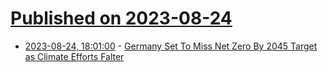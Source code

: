# [Published on 2023-08-24](index.md)

* [2023-08-24, 18:01:00](https://news.slashdot.org/story/23/08/24/1739253/germany-set-to-miss-net-zero-by-2045-target-as-climate-efforts-falter?utm_source=rss1.0mainlinkanon&utm_medium=feed) - [Germany Set To Miss Net Zero By 2045 Target as Climate Efforts Falter](https://news.slashdot.org/story/23/08/24/1739253/germany-set-to-miss-net-zero-by-2045-target-as-climate-efforts-falter?utm_source=rss1.0mainlinkanon&utm_medium=feed)
